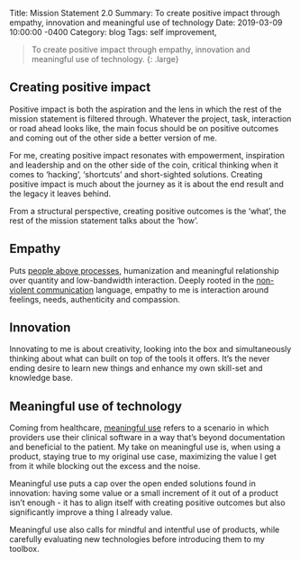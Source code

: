 Title:  Mission Statement 2.0
Summary: To create positive impact through empathy, innovation and meaningful use of technology
Date:   2019-03-09 10:00:00 -0400
Category: blog
Tags: self improvement,


> To create positive impact through empathy, innovation and meaningful use of technology.
{: .large}

## Creating positive impact

Positive impact is both the aspiration and the lens in which the rest of the mission statement is filtered through. Whatever the project, task, interaction or road ahead looks like, the main focus should be on positive outcomes and coming out of the other side a better version of me.

For me, creating positive impact resonates with empowerment, inspiration and leadership and on the other side of the coin, critical thinking when it comes to ‘hacking’, ‘shortcuts’ and short-sighted solutions. Creating positive impact is much about the journey as it is about the end result and the legacy it leaves behind.

From a structural perspective, creating positive outcomes is the ‘what’, the rest of the mission statement talks about the ‘how’.

## Empathy

Puts [people above processes](https://agilemanifesto.org/), humanization and meaningful relationship over quantity and low-bandwidth interaction. Deeply rooted in the [non-violent communication](https://www.cnvc.org/node/6856) language, empathy to me is interaction around feelings, needs, authenticity and compassion.

## Innovation

Innovating to me is about creativity, looking into the box and simultaneously thinking about what can built on top of the tools it offers. It’s the never ending desire to learn new things and enhance my own skill-set and knowledge base.

## Meaningful use of technology

Coming from healthcare, [meaningful use](https://www.cdc.gov/ehrmeaningfuluse/introduction.html) refers to a scenario in which providers use their clinical software in a way that’s beyond documentation and beneficial to the patient. My take on meaningful use is, when using a product, staying true to my original use case, maximizing the value I get from it while blocking out the excess and the noise.

Meaningful use puts a cap over the open ended solutions found in innovation: having some value or a small increment of it out of a product isn’t enough - it has to align itself with creating positive outcomes but also significantly improve a thing I already value.

Meaningful use also calls for mindful and intentful use of products, while carefully evaluating new technologies before introducing them to my toolbox.
